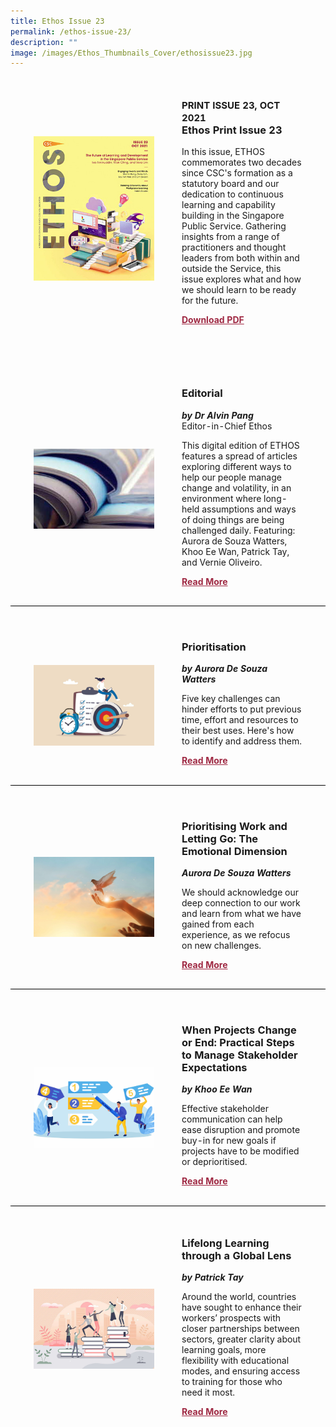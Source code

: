 ```yaml
---
title: Ethos Issue 23
permalink: /ethos-issue-23/
description: ""
image: /images/Ethos_Thumbnails_Cover/ethosissue23.jpg
---
```

<style>
table
{ 
border-collapse: separate; 
border-spacing: 30px 10px;
}	

.text
{
	width: 50%;
}
	
.img img
{
margin-top:15px;	
}	
	
.cat
{
font-size: 15px;	
}
	
td
{
	border-style : hidden!important;
}
	

#editorial,#section-1,#section-2,#section-3,#section-4
{
	margin-top:20px;
	border-bottom: 0.5px solid black;
}

.button1 a
{
	color: #9f2943;
	font-weight:bold;
}
	


	
</style>
	
	
<table id="top">
<tbody>
<tr>
<td class="img">
<img src="/images/Ethos_Thumbnails_Cover/ethosissue23.jpg">
</td>

<td class="text"><h3><span class="cat">PRINT ISSUE 23, OCT 2021</span>
<br>Ethos Print Issue 23</h3>	
<p>In this issue, ETHOS commemorates two decades since CSC's formation as a statutory board and our dedication to continuous learning and capability building in the Singapore Public Service. Gathering insights from a range of practitioners and thought leaders from both within and outside the Service, this issue explores what and how we should learn to be ready for the future.</p>


<div class="button1"><a target="_blank" href="https://go.gov.sg/ethos-issue-23">Download PDF</a></div>
	
</td>
	
</tr>
	
</tbody>
</table>
<br>


<table id="editorial">
<tbody>

<tr>
<td class="img"><img src="/images/Cropped_images/Ethos_Digital_10/editorial_landing.jpg"></td>

<td class="text">	
<h3>Editorial </h3>
<b><i>by Dr Alvin Pang</i></b>
<figcaption>
Editor-in-Chief Ethos
</figcaption>
	
<p>	
This digital edition of ETHOS features a spread of articles exploring different ways to help our people manage change and volatility, in an environment where long-held assumptions and ways of doing things are being challenged daily. Featuring: Aurora de Souza Watters, Khoo Ee Wan, Patrick Tay, and Vernie Oliveiro.
</p>	

<div class="button1"><a href="/editorial-issue-25/">Read More</a></div> <br>
</td>
	
	
</tr>
	
</tbody>
</table>


<table id="section-1">
<tbody>

<tr>

<td class="img">
<img src="/images/Cropped_images/Ethos_Digital_10/Digital10-01.jpg"></td>

<td class="text">	
<h3>Prioritisation</h3>
<b><i>by Aurora De Souza Watters</i></b>

<p>	
Five key challenges can hinder efforts to put previous time, effort and resources to their best uses. Here's how to identify and address them.
</p>	

<div class="button1"><a target="_blank" href="https://go.gov.sg/ethos-issue-25">Read More</a></div><br>
</td>
</tr>
</tbody>
</table>

<table id="section-2">
<tbody>

<tr>
<td class="img"><img src="/images/Cropped_images/Ethos_Digital_10/Digital10-02.jpg"></td>

<td class="text">	
<h3>Prioritising Work and Letting Go: The Emotional Dimension</h3>
<b><i>Aurora De Souza Watters</i></b>

<p>	
We should acknowledge our deep connection to our work and learn from what we have gained from each experience, as we refocus on new challenges.
</p>	

<div class="button1"><a target="_blank" href="https://go.gov.sg/ethos-issue-25">Read More</a></div><br>
</td>
</tr>
</tbody>
</table>


<table id="section-3">
<tbody>

<tr>
<td class="img"><img src="/images/Cropped_images/Ethos_Digital_10/Digital10-03.jpg"></td>

<td class="text">	
<h3>When Projects Change or End: Practical Steps to Manage Stakeholder Expectations</h3>
<b><i>by Khoo Ee Wan</i></b>

<p>	
Effective stakeholder communication can help ease disruption and promote buy-in for new goals if projects have to be modified or deprioritised.
</p>	

<div class="button1"><a target="_blank" href="https://go.gov.sg/ethos-issue-25">Read More</a></div><br>
</td>
</tr>
</tbody>
</table>


<table id="budget">
<tbody>

<tr>
<td class="img"><img src="/images/Cropped_images/Ethos_Digital_10/Digital10-04.jpg"></td>

<td class="text">	
<h3>Lifelong Learning through a Global Lens</h3>
<b><i>by Patrick Tay</i></b>

<p>	
Around the world, countries have sought to enhance their workers’ prospects with closer partnerships between sectors, greater clarity about learning goals, more flexibility with educational modes, and ensuring access to training for those who need it most.
</p>	

<div class="button1"><a target="_blank" href="https://go.gov.sg/ethos-issue-25">Read More</a></div><br>
</td>
</tr>
</tbody>
</table>